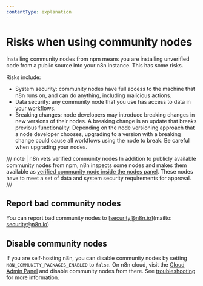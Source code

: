 ```yaml
---
contentType: explanation
---
```


# Risks when using community nodes

Installing community nodes from npm means you are installing unverified code from a public source into your n8n instance. This has some risks.

Risks include:

* System security: community nodes have full access to the machine that n8n runs on, and can do anything, including malicious actions.
* Data security: any community node that you use has access to data in your workflows.
* Breaking changes: node developers may introduce breaking changes in new versions of their nodes. A breaking change is an update that breaks previous functionality. Depending on the node versioning approach that a node developer chooses, upgrading to a version with a breaking change could cause all workflows using the node to break. Be careful when upgrading your nodes.

/// note | n8n vets verified community nodes
In addition to publicly available community nodes from npm, n8n inspects some nodes and makes them available as [verified community node inside the nodes panel](/integrations/community-nodes/installation/verified-install.md). These nodes have to meet a set of data and system security requirements for approval.
///

## Report bad community nodes

<!-- vale off -->

You can report bad community nodes to [security@n8n.io](mailto: security@n8n.io)

<!-- vale on -->

## Disable community nodes

If you are self-hosting n8n, you can disable community nodes by setting `N8N_COMMUNITY_PACKAGES_ENABLED` to `false`. On n8n cloud, visit the [Cloud Admin Panel](/manage-cloud/cloud-admin-dashboard.md) and disable community nodes from there. See [troubleshooting](/integrations/community-nodes/troubleshooting.md) for more information.
